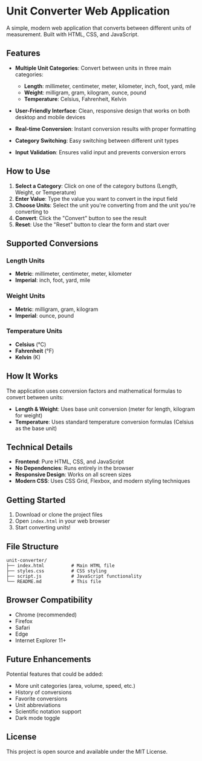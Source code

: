 # Unit Converter Web Application

A simple, modern web application that converts between different units of measurement. Built with HTML, CSS, and JavaScript.

## Features

- **Multiple Unit Categories**: Convert between units in three main categories:
  - **Length**: millimeter, centimeter, meter, kilometer, inch, foot, yard, mile
  - **Weight**: milligram, gram, kilogram, ounce, pound
  - **Temperature**: Celsius, Fahrenheit, Kelvin

- **User-Friendly Interface**: Clean, responsive design that works on both desktop and mobile devices
- **Real-time Conversion**: Instant conversion results with proper formatting
- **Category Switching**: Easy switching between different unit types
- **Input Validation**: Ensures valid input and prevents conversion errors

## How to Use

1. **Select a Category**: Click on one of the category buttons (Length, Weight, or Temperature)
2. **Enter Value**: Type the value you want to convert in the input field
3. **Choose Units**: Select the unit you're converting from and the unit you're converting to
4. **Convert**: Click the "Convert" button to see the result
5. **Reset**: Use the "Reset" button to clear the form and start over

## Supported Conversions

### Length Units
- **Metric**: millimeter, centimeter, meter, kilometer
- **Imperial**: inch, foot, yard, mile

### Weight Units
- **Metric**: milligram, gram, kilogram
- **Imperial**: ounce, pound

### Temperature Units
- **Celsius** (°C)
- **Fahrenheit** (°F)
- **Kelvin** (K)

## How It Works

The application uses conversion factors and mathematical formulas to convert between units:

- **Length & Weight**: Uses base unit conversion (meter for length, kilogram for weight)
- **Temperature**: Uses standard temperature conversion formulas (Celsius as the base unit)

## Technical Details

- **Frontend**: Pure HTML, CSS, and JavaScript
- **No Dependencies**: Runs entirely in the browser
- **Responsive Design**: Works on all screen sizes
- **Modern CSS**: Uses CSS Grid, Flexbox, and modern styling techniques

## Getting Started

1. Download or clone the project files
2. Open `index.html` in your web browser
3. Start converting units!

## File Structure

```
unit-converter/
├── index.html          # Main HTML file
├── styles.css          # CSS styling
├── script.js           # JavaScript functionality
└── README.md           # This file
```

## Browser Compatibility

- Chrome (recommended)
- Firefox
- Safari
- Edge
- Internet Explorer 11+

## Future Enhancements

Potential features that could be added:
- More unit categories (area, volume, speed, etc.)
- History of conversions
- Favorite conversions
- Unit abbreviations
- Scientific notation support
- Dark mode toggle

## License

This project is open source and available under the MIT License.
